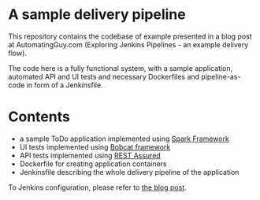 # A sample delivery pipeline
This repository contains the codebase of example presented in a blog post at AutomatingGuy.com (Exploring Jenkins Pipelines - an example delivery flow).

The code here is a fully functional system, with a sample application, automated API and UI tests and necessary Dockerfiles and pipeline-as-code in form of a Jenkinsfile.

# Contents

* a sample ToDo application implemented using [Spark Framework](http://sparkjava.com/)
* UI tests implemented using [Bobcat framework](https://github.com/Cognifide/bobcat)
* API tests implemented using [REST Assured](https://github.com/rest-assured/rest-assured)
* Dockerfile for creating application containers
* Jenkinsfile describing the whole delivery pipeline of the application

To Jenkins configuration, please refer to [the blog post](https://automatingguy.com/2017/11/06/jenkins-pipelines-simple-delivery-flow/).
